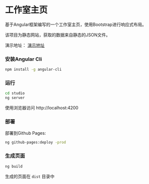 # 工作室主页

基于Angular框架编写的一个工作室主页，使用Bootstrap进行响应式布局。 

该项目为静态网站，获取的数据来自静态的JSON文件。

演示地址： [演示地址](http://studio.zhiqing.info/)

### 安装Angular Cli

```bash
npm install -g angular-cli
```

### 运行

```bash
cd studio
ng server
```

使用浏览器访问 http://localhost:4200

### 部署

部署到Github Pages:

```bash
ng github-pages:deploy -prod
```

### 生成页面

```bash
ng build
```

生成的页面在 `dist` 目录中
